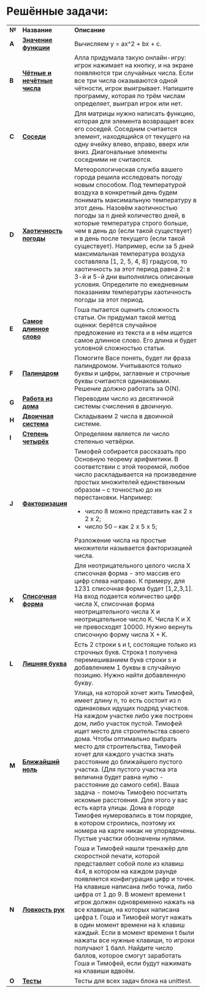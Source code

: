 <!DOCTYPE html>
<html>
 <head>
  <meta charset="utf-8">
 </head>
 <body>
  <h1>Решённые задачи:</h1>
   <table>
    <tr>
      <td><b>№</b></td>
      <td><b>Название</b></td>
      <td><b>Описание</b></td>
     </tr>
     <tr>
      <td><b>A</b></td>
      <td><a href="https://github.com/ilkaxd/Yandex-Practicum-Python-Developer/blob/main/4.%20Блок%20алгоритмов/1.%20Введение%20в%20алгоритмы/task_1.py" target="_blank"><b>Значение функции</b></a></td>
      <td>Вычисляем y = ax^2 + bx + c.</td>
     </tr>
     <tr>
      <td><b>B</b></td>
      <td><a href="https://github.com/ilkaxd/Yandex-Practicum-Python-Developer/blob/main/4.%20Блок%20алгоритмов/1.%20Введение%20в%20алгоритмы/task_2.py" target="_blank"><b>Чётные и нечётные числа</b></a></td>
      <td>Алла придумала такую онлайн-игру: игрок нажимает на кнопку, и на экране
          появляются три случайных числа. Если все три числа оказываются одной
          чётности, игрок выигрывает. Напишите программу, которая по трём числам
          определяет, выиграл игрок или нет.</td>
     </tr>
     <tr>
      <td><b>C</b></td>
      <td><a href="https://github.com/ilkaxd/Yandex-Practicum-Python-Developer/blob/main/4.%20Блок%20алгоритмов/1.%20Введение%20в%20алгоритмы/task_3.py" target="_blank"><b>Соседи</b></a></td>
      <td>Для матрицы нужно написать функцию, которая для элемента возвращает
          всех его соседей. Соседним считается элемент, находящийся от текущего
          на одну ячейку влево, вправо, вверх или вниз. Диагональные элементы
          соседними не считаются.</td>
     </tr>
     <tr>
      <td><b>D</b></td>
      <td><a href="https://github.com/ilkaxd/Yandex-Practicum-Python-Developer/blob/main/4.%20Блок%20алгоритмов/1.%20Введение%20в%20алгоритмы/task_4.py" target="_blank"><b>Хаотичность погоды</b></a></td>
      <td>Метеорологическая служба вашего города решила исследовать
          погоду новым способом. Под температурой воздуха в конкретный
          день будем понимать максимальную температуру в этот день.
          Назовём хаотичностью погоды за n дней количество дней,
          в которые температура строго больше, чем в день до (если
          такой существует) и в день после текущего (если такой существует).
          Например, если за 5 дней максимальная температура воздуха составляла
          [1, 2, 5, 4, 8] градусов, то хаотичность за этот период равна
          2: в 3-й и 5-й дни выполнялись описанные условия.
          Определите по ежедневным показаниям температуры хаотичность погоды
          за этот период.</td>
     </tr>
     <tr>
      <td><b>E</b></td>
      <td><a href="https://github.com/ilkaxd/Yandex-Practicum-Python-Developer/blob/main/4.%20Блок%20алгоритмов/1.%20Введение%20в%20алгоритмы/task_5.py" target="_blank"><b>Самое длинное слово</b></a></td>
      <td>Гоша пытается оценить сложность статьи.
          Он придумал такой метод оценки: берётся случайное предложение
          из текста и в нём ищется самое длинное слово. Его длина и будет
          условной сложностью статьи.</td>
     </tr>     
     <tr>
      <td><b>F</b></td>
      <td><a href="https://github.com/ilkaxd/Yandex-Practicum-Python-Developer/blob/main/4.%20Блок%20алгоритмов/1.%20Введение%20в%20алгоритмы/task_6.py" target="_blank"><b>Палиндром</b></a></td>
      <td>Помогите Васе понять, будет ли фраза палиндромом.
          Учитываются только буквы и цифры, заглавные и строчные
          буквы считаются одинаковыми. Решение должно работать за O(N).</td>
     </tr>     
     <tr>
      <td><b>G</b></td>
      <td><a href="https://github.com/ilkaxd/Yandex-Practicum-Python-Developer/blob/main/4.%20Блок%20алгоритмов/1.%20Введение%20в%20алгоритмы/task_7.py" target="_blank"><b>Работа из дома</b></a></td>
      <td>Переводим число из десятичной системы счисления в двоичную.</td>
     </tr>     
     <tr>
      <td><b>H</b></td>
      <td><a href="https://github.com/ilkaxd/Yandex-Practicum-Python-Developer/blob/main/4.%20Блок%20алгоритмов/1.%20Введение%20в%20алгоритмы/task_8.py" target="_blank"><b>Двоичная система</b></a></td>
      <td>Складываем 2 числа в двоичной системе.</td>
     </tr>     
     <tr>
      <td><b>I</b></td>
      <td><a href="https://github.com/ilkaxd/Yandex-Practicum-Python-Developer/blob/main/4.%20Блок%20алгоритмов/1.%20Введение%20в%20алгоритмы/task_9.py" target="_blank"><b>Степень четырёх</b></a></td>
      <td>Определяем является ли число степенью четвёрки.</td>
     </tr>     
     <tr>
      <td><b>J</b></td>
      <td><a href="https://github.com/ilkaxd/Yandex-Practicum-Python-Developer/blob/main/4.%20Блок%20алгоритмов/1.%20Введение%20в%20алгоритмы/task_10.py" target="_blank"><b>Факторизация</b></a></td>
      <td>Тимофей собирается рассказать про Основную теорему арифметики.
          В соответствии с этой теоремой, любое число раскладывается на
          произведение простых множителей единственным образом – с точностью
          до их перестановки.
          Например:
          <ul>
           <li>число 8 можно представить как 2 x 2 x 2;</li>
           <li>число 50 – как 2 x 5 x 5;</li>
          </ul>
     Разложение числа на простые множители называется факторизацией числа.</td>
     </tr><tr>     
     <td><b>K</b></td>
      <td><a href="https://github.com/ilkaxd/Yandex-Practicum-Python-Developer/blob/main/4.%20Блок%20алгоритмов/1.%20Введение%20в%20алгоритмы/task_11.py" target="_blank"><b>Списочная форма</b></a></td>
      <td>Для неотрицательного целого числа X списочная форма - это массив
          его цифр слева направо. К примеру, для 1231 списочная форма будет
          [1,2,3,1]. На вход подается количество цифр числа Х, списочная
          форма неотрицательного числа Х и неотрицательное число K.
          Числа К и Х не превосходят 10000.
          Нужно вернуть списочную форму числа X + K.</td>
     </tr>     
     <tr>
      <td><b>L</b></td>
      <td><a href="https://github.com/ilkaxd/Yandex-Practicum-Python-Developer/blob/main/4.%20Блок%20алгоритмов/1.%20Введение%20в%20алгоритмы/task_12.py" target="_blank"><b>Лишняя буква</b></a></td>
      <td>Есть 2 строки s и t, состоящие только из строчных букв.
          Строка t получена перемешиванием букв строки s и добавлением 1
          буквы в случайную позицию. Нужно найти добавленную букву.</td>
     </tr>     
     <tr>
      <td><b>M</b></td>
      <td><a href="https://github.com/ilkaxd/Yandex-Practicum-Python-Developer/blob/main/4.%20Блок%20алгоритмов/1.%20Введение%20в%20алгоритмы/final_1.py" target="_blank"><b>Ближайший ноль</b></a></td>
      <td>Улица, на которой хочет жить Тимофей, имеет длину n,
          то есть состоит из n одинаковых идущих подряд участков.
          На каждом участке либо уже построен дом, либо участок пустой.
          Тимофей ищет место для строительства своего дома.
          Чтобы оптимально выбрать место для строительства,
          Тимофей хочет для каждого участка знать расстояние до
          ближайшего пустого участка. (Для пустого участка эта величина
          будет равна нулю - расстояние до самого себя).
          Ваша задача - помочь Тимофею посчитать искомые расстояния.
          Для этого у вас есть карта улицы. Дома в городе Тимофея
          нумеровались в том порядке, в котором строились, поэтому их
          номера на карте никак не упорядочены. Пустые участки обозначены
          нулями.</td>
     </tr>
     <tr>
      <td><b>N</b></td>
      <td><a href="https://github.com/ilkaxd/Yandex-Practicum-Python-Developer/blob/main/4.%20Блок%20алгоритмов/1.%20Введение%20в%20алгоритмы/final_2.py" target="_blank"><b>Ловкость рук</b></a></td>
      <td>Гоша и Тимофей нашли тренажёр для скоростной
          печати, которой представляет собой
          поле из клавиш 4x4, в котором на каждом раунде появляется
          конфигурация цифр и точек. На клавише написана либо точка,
          либо цифра от 1 до 9. В момент времени t игрок должен
          одновременно нажать на все клавиши, на которых написана цифра t.
          Гоша и Тимофей могут нажать в один момент времени на k клавиш каждый.
          Если в момент времени t были нажаты все нужные клавиши, то игроки
          получают 1 балл. Найдите число баллов, которое смогут заработать
          Гоша и Тимофей, если будут нажимать на клавиши вдвоём.</td>
     </tr>
     <tr>
      <td><b>O</b></td>
      <td><a href="https://github.com/ilkaxd/Yandex-Practicum-Python-Developer/blob/main/4.%20Блок%20алгоритмов/1.%20Введение%20в%20алгоритмы/tests.py" target="_blank"><b>Тесты</b></a></td>
      <td>Тесты для всех задач блока на unittest.</td>
     </tr>
   </table>
 </body>
</html>
